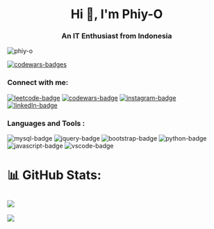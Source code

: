 <h1 align="center">Hi 👋, I'm Phiy-O</h1>
<h3 align="center">An IT Enthusiast from Indonesia</h3>

<p align="left"> <img src="https://komarev.com/ghpvc/?username=phiy-o&label=Profile%20views&color=0e75b6&style=flat" alt="phiy-o" /> </p>
<p align="left"><a href="https://www.codewars.com/users/Phiy-O"><img src="https://www.codewars.com/users/Phiy-O/badges/small" alt="codewars-badges"/></a></p>

<h3 align="left">Connect with me:</h3>
<p align="left">
  <a href="https://leetcode.com/u/phiy-o/"><img src="https://img.shields.io/badge/LeetCode-000000?style=for-the-badge&logo=LeetCode&logoColor=#d16c06" alt="leetcode-badge"/></a>
  <a href="https://www.codewars.com/users/Phiy-O"><img src="https://img.shields.io/badge/Codewars-B1361E?style=for-the-badge&logo=codewars&logoColor=grey" alt="codewars-badge"/></a>
  <a href=""><img src="https://img.shields.io/badge/Instagram-%23E4405F.svg?style=for-the-badge&logo=Instagram&logoColor=white" alt="instagram-badge"/></a>
  <a href="https://www.linkedin.com/in/andika-vio-pratama-/"><img src="https://img.shields.io/badge/linkedin-%230077B5.svg?style=for-the-badge&logo=linkedin&logoColor=white" alt="linkedIn-badge"/></a>
</p>

<h3 align="left">Languages and Tools :</h3>
<p>
  <img src="https://img.shields.io/badge/mysql-4479A1.svg?style=for-the-badge&logo=mysql&logoColor=white" alt="mysql-badge"/>
  <img src="https://img.shields.io/badge/jquery-%230769AD.svg?style=for-the-badge&logo=jquery&logoColor=white" alt="jquery-badge"/>
  <img src="https://img.shields.io/badge/bootstrap-%238511FA.svg?style=for-the-badge&logo=bootstrap&logoColor=white" alt="bootstrap-badge"/>
  <img src="https://img.shields.io/badge/python-3670A0?style=for-the-badge&logo=python&logoColor=ffdd54" alt="python-badge"/>
  <img src="https://img.shields.io/badge/javascript-%23323330.svg?style=for-the-badge&logo=javascript&logoColor=%23F7DF1E" alt="javascript-badge"/>
  <img src="https://img.shields.io/badge/Visual%20Studio%20Code-0078d7.svg?style=for-the-badge&logo=visual-studio-code&logoColor=white" alt="vscode-badge"/>
</p>

# 📊 GitHub Stats:
![](https://nirzak-streak-stats.vercel.app/?user=Phiy-O&theme=dark&hide_border=false)<br/>
---
[![](https://visitcount.itsvg.in/api?id=Phiy-O&icon=0&color=0)](https://visitcount.itsvg.in)

